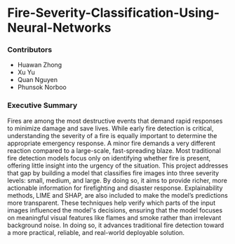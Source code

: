 # Fire-Severity-Classification-Using-Neural-Networks
### Contributors
- Huawan Zhong
- Xu Yu
- Quan Nguyen
- Phunsok Norboo
### Executive Summary
Fires are among the most destructive events that demand rapid responses to minimize damage and save lives. While early fire detection is critical, understanding the severity of a fire is equally important to determine the appropriate emergency response. A minor fire demands a very different reaction compared to a large-scale, fast-spreading blaze. Most traditional fire detection models focus only on identifying whether fire is present, offering little insight into the urgency of the situation. This project addresses that gap by building a model that classifies fire images into three severity levels: small, medium, and large. By doing so, it aims to provide richer, more actionable information for firefighting and disaster response. Explainability methods, LIME and SHAP, are also included to make the model’s predictions more transparent. These techniques help verify which parts of the input images influenced the model's decisions, ensuring that the model focuses on meaningful visual features like flames and smoke rather than irrelevant background noise. In doing so, it advances traditional fire detection toward a more practical, reliable, and real-world deployable solution.
